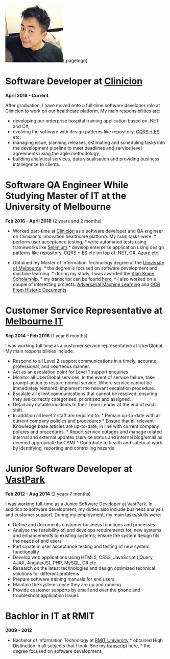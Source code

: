 <!-- TITLE: Resume -->
<!-- SUBTITLE: Zean's resume  -->
![Profile](/uploads/profile.jpg "Profile"){.pagelogo}

# Software Developer at [Clinicion](https://clinicion.com/)
**April 2018 - Current**

After graduation, I have moved onto a full-time software developer role at [Clinicion](https://clinicion.com/) to work on our healthcare platform. My main responsibilities are: 
* developing our enterprise hospital training application based on .NET and C#, 
* evolving the software with design patterns like repository, [CQRS + ES](https://martinfowler.com/bliki/CQRS.html) etc, 
* managing issue, planning releases, estimating and scheduling tasks into the development pipeline to meet deadlines and service level agreements using the agile methodology, 
* building analytical services, data visualisation and providing business intellegence to clients. 
# Software QA Engineer While Studying Master of IT at the University of Melbourne
**Feb 2016 - April 2018** (2 years and 2 months)

* Worked part-time at [Clinicion](https://clinicion.com/) as a software developer and QA engineer on Clinicion's innovation healthcare platform. My main tasks were: 
		* perform user acceptance testing,
		* write automated tests using frameworks like [Selenium](https://www.seleniumhq.org/)
		* develop enterprise application using design patterns like repository, CQRS + ES etc on top of .NET, C#, Azure etc. 

* Obtained my Master of Information Technology degree at the [University of Melbourne](http://www.unimelb.edu.au/). 
		* the degree is focused on software development and machine learning.
		* during my study, I was awarded the [Alan Knipe Scholarship](https://gallery.eng.unimelb.edu.au/eng-it-awards-2017/originals/awards-2016-079.jpg),
		* my transcript can be found [here](https://www.myequals.net/#/sharelink/12949323-b32e-4eea-b307-bac4589dcfc4/10f060ad-0bd7-471f-9c96-a10c8d72d837),
		* I also worked on a couple of interesting projects: [Adversarial Machine Learning](https://github.com/ZeanQin/adversarial-machine-learning) and [OCR From Historic Documents](https://github.com/ZeanQin/ocr-from-historic-documents)

# Customer Service Representative at [Melbourne IT](https://www.melbourneit.com.au/)
**Sep 2014 – Feb 2016** (1 year 6 months)

I was working full time as a customer service representative at UberGlobal. My main responsibilities include:

* Respond to all Level 2 support communications in a timely, accurate, professional, and courteous manner.
* Act as an escalation point for Level 1 support enquiries
* Monitor all UberGlobal services. In the event of service failure, take prompt action to restore normal service. Where service cannot be immediately restored, implement the relevant escalation procedure.
* Escalate all client communications that cannot be resolved, ensuring they are correctly categorised, prioritised and assigned.
* Detail any notable incidents to their Team Leader at the end of each shift.
* In addition all level 2 staff are required to:
		* Remain up-to-date with all current company policies and procedures
		* Ensure that all relevant Knowledge base articles are up-to-date, in line with current company policies and procedures.
		* Report service outages and manage related internal and external updates (service status and internal blog/email as deemed appropriate by CSM)
		* Contribute to health and safety at work by identifying, reporting and controlling hazards

# Junior Software Developer at [VastPark](http://www.vastpark.com/)
**Feb 2012 - Aug 2014** (2 years 7 months)

I was working full-time as a Junior Software Developer at VastPark. In addition to software development, my duties also include business analysis and customer support. During my employment, my main tasks/skills were:

* Define and documents customer business functions and processes
* Analyse the feasibility of, and develops requirements for, new systems and enhancements to existing systems; ensure the system design fits the needs of end users
* Participate in user acceptance testing and testing of new system functionality
* Develop web applications using HTML5, CSS3, JavaScript (jQuery, AJAX, AngularJS), PHP, MySQL, C# etc.
* Research on the latest technologies and design optimized technical solutions for different problems
* Prepare software training manuals for end users
* Maintain the systems once they are up and running
* Provide customer supports by email and over the phone and troubleshoot application issues

# Bachlor in IT at RMIT
**2009 - 2012**
* Bachelor of Information Technology at [RMIT University](http://www.rmit.edu.au/)
		* obtained High Distinction in all subjects that I took. See my [transcript](https://www.slideshare.net/slideshow/embed_code/key/I9FMKX9iKgTf8w) here,
		* the degree focused on software development. 
